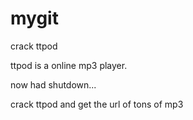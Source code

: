 # mygit
crack ttpod

ttpod is a online mp3 player.

now had shutdown...

crack ttpod and get the url of tons of mp3
